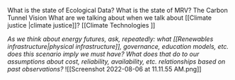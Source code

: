 What is the state of Ecological Data?
What is the state of MRV?
The Carbon Tunnel Vision 
What are we talking about when we talk about [[Climate justice |climate justice]]?
[[Climate Technologies ]]

*As we think about energy futures, ask, repeatedly: what [[Renewables infrastructure|physical infrastructure]], governance, education models, etc. does this scenario imply we must have? What does that do to our assumptions about cost, reliability, availability, etc. relationships based on past observations?* 
![[Screenshot 2022-08-06 at 11.11.55 AM.png]]


